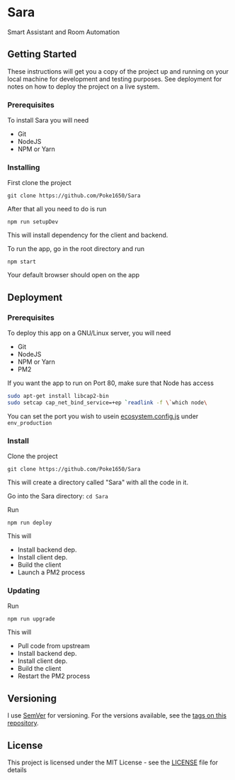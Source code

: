 # Sara

Smart Assistant and Room Automation

## Getting Started

These instructions will get you a copy of the project up and running on your local machine for development and testing purposes. See deployment for notes on how to deploy the project on a live system.

### Prerequisites

To install Sara you will need
* Git
* NodeJS
* NPM or Yarn

### Installing

First clone the project

`git clone https://github.com/Poke1650/Sara`

After that all you need to do is run

`npm run setupDev`

This will install dependency for the client and backend.

To run the app, go in the root directory and run

`npm start`

Your default browser should open on the app

## Deployment

### Prerequisites
To deploy this app on a GNU/Linux server, you will need

* Git
* NodeJS
* NPM or Yarn
* PM2

If you want the app to run on Port 80, make sure that Node has access
```bash
sudo apt-get install libcap2-bin
sudo setcap cap_net_bind_service=+ep `readlink -f \`which node\
```
You can set the port you wish to usein [ecosystem.config.js](ecosystem.config.js) under `env_production`

### Install
Clone the project

`git clone https://github.com/Poke1650/Sara`

This will create a directory called "Sara" with all the code in it.

Go into the Sara directory: `cd Sara`

Run

`npm run deploy`

This will
* Install backend dep.
* Install client dep.
* Build the client
* Launch a PM2 process

### Updating
Run

`npm run upgrade`

This will
* Pull code from upstream
* Install backend dep.
* Install client dep.
* Build the client
* Restart the PM2 process

## Versioning

I use [SemVer](http://semver.org/) for versioning. For the versions available, see the [tags on this repository](https://github.com/Poke1650/Sara/tags). 

## License

This project is licensed under the MIT License - see the [LICENSE](LICENSE) file for details